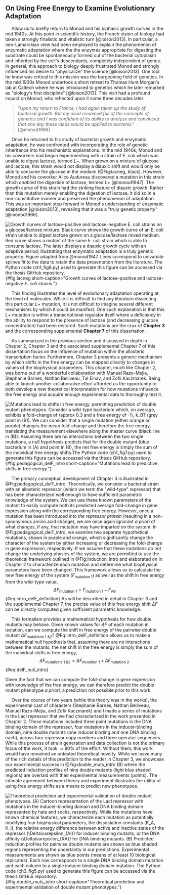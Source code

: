 ## On Using Free Energy to Examine Evolutionary Adaptation

&nbsp;&nbsp;&nbsp;&nbsp;&nbsp;Allow us to briefly return to Monod and his
biphasic growth curves in the mid 1940s. At this point in scientific
history, the French vision of biology had taken a strongly finalistic and
vitalistic turn [@loison2013]. In particular, a neo-Lamarckian view had been
employed to explain the phenomenon of enzymatic adaptation where the the
enzymes appropriate for digesting the substrate could be spontaneously formed
out of the bacterial cytoplasm and inherited by the cell's descendants,
completely independent of genes. In general, this approach to biology deeply
frustrated Monod and strongly influenced his desire to "physicalize" the
science [@loison2013]. One tool he knew was critical to this mission was the
burgeoning field of genetics. In the mid 1930s Monod undertook a short
retreat to Thomas Hunt Morgan's lab at Caltech where he was introduced to
genetics which he later remarked as "biology's first discipline"
[@loison2013]. This visit had a profound impact on Monod, who reflected upon it
some three decades later:

> *"Upon my return to France, I had again taken up the study of bacterial growth.
> But my mind remained full of the concepts of genetics and I was confident of
> its ability to analyze and convinced that one day these ideas would be applied
> to bacteria."* [@monod1966]

&nbsp;&nbsp;&nbsp;&nbsp;&nbsp;Once he returned to his study of bacterial
growth and enzymatic adaptation, he was confronted with incorporating the
role of genetic inheritance into his mechanistic explanations. In the mid
1940s, Monod and his coworkers had begun experimenting with a strain of *E.
coli* which was unable to digest lactose, termed $L-$. When grown on a mixture of glucose and lactose, this strain
would not display a diauxic shift and would only be able to consume the
glucose in the medium (@Fig:lacneg, black). However, Monod and his coworker Alice Audureau
discovered a mutation in this strain which *enabled* the digestion of
lactose, termed $L+$ [@monod1947]. The growth curve of this strain had the
striking feature of diauxic growth. Rather than this mutation merely enabling
the digestion of lactose, it did so in a non-constitutive manner and
preserved the phenomenon of adaptation. This was an important step forward in
Monod's understanding of enzymatic adaptation [@loison2013], revealing that
it was a "truly genetic property" [@monod1966].

![**Growth curves of lactose-positive and lactose-negative *E. coli* strains
on a glucose/lactose mixture.** Black curve shows the growth curve of an *E. coli* strain unable 
to digest lactose grown on a glucose/lactose mixed medium. Red curve shows a
mutant of the same *E. coli* strain which is able to consume lactose. The latter
displays a diauxic growth cycle with an adaptive period,
illustrating that enzymatic adaptation is a truly genetic property. Figure
adapted from @monod1947. Lines correspond to univariate splines fit to the data
to retain the data presentation from the literature. The [Python code
(`ch1_fig6.py`)](https://github.com/gchure/phd/blob/master/src/chapter_01/code/ch1_fig6.py)
used to generate this figure can be accessed via the thesis [GitHub
repository](https://github.com/gchure/phd).](ch1_fig6){#fig:lacneg short-caption="Growth curves of
lactose-positive and lactose-negative *E. coli* strains."}

&nbsp;&nbsp;&nbsp;&nbsp;&nbsp;This finding illustrates the level of
evolutionary adaptation operating at the level of molecules. While it is
difficult to find any literature dissecting this particular $L+$ mutation,
it is not difficult to imagine several different mechanisms by which it could
be manifest. One such explanation is that this $L+$ mutation is within a
transcriptional regulator itself where a deficiency in the ability to respond
to the presence of lactose (and decreasing glucose concentration) had been restored. Such
mutations are the crux of **Chapter 3** and the corresponding supplemental
**Chapter 7** of this dissertation.

&nbsp;&nbsp;&nbsp;&nbsp;&nbsp;As summarized in the previous section and
discussed in depth in Chapter 2, Chapter 3 and the associated supplemental
Chapter 7 of this dissertation focus on the influence of mutation within the
allosteric transcription factor. Furthermore, Chapter 3 presents a generic
mechanism by which shifts in the free energy can be mapped directly to
changes in values of the biophysical parameters. This chapter, much like
Chapter 2, was borne out of a wonderful collaboration with Manuel Razo-Mejia,
Stephanie Barnes, Nathan Belliveau, Tal Einav, and Zofii Kaczmarek.
Being able to launch another collaborative effort afforded us the opportunity
to both develop a new theoretical interpretation for how mutations influence
the free energy and acquire enough experimental data to thoroughly test it.

![**Mutations lead to shifts in free energy, permitting prediction of double
mutant phenotypes.** Consider a wild-type
bacterium which, on average, exhibits a fold-change of $\approx$ 0.3
and a free energy of $-1\, k_BT$ (grey point in (B)). We can consider that a single mutation (either
orange or purple) changes the mean fold-change and therefore the free energy,
translating the measurement elsewhere along the master curve (black line in (B)). Assuming
there are no interactions between the two single mutations, a null
hypothesis predicts that for the double mutant (blue bacterium in (A) and point in
(B), the net free energy is simply the sum of the individual free energy
shifts.The [Python code
(`ch1_fig7.py`)](https://github.com/gchure/phd/blob/master/src/chapter_01/code/ch1_fig7.py)
used to generate this figure can be accessed via the thesis [GitHub
repository](https://github.com/gchure/phd).](ch1_fig7){#fig:pedagogical_delF_intro short-caption="Mutations lead to
predictive shifts in free energy."}

&nbsp;&nbsp;&nbsp;&nbsp;&nbsp;The primary conceptual development of Chapter 3 is illustrated in
@Fig:pedagogical_delF_intro. Theoretically, we consider a bacterial strain with
an allosteric repressor (which we term the "wild-type" repressor) that has been
characterized well enough to have sufficient parametric knowledge of the system.
We can use these known parameters of the mutant to easily compute both its predicted average fold-change in gene expression
along with the corresponding free energy. However, once a mutation has been
introduced *into the repressor protein*  (resulting in a non-synonymous amino
acid change), we are once again ignorant *a priori* of what changes, if any,
that mutation may have imparted on the system. In @Fig:pedagogical_delF_intro,
we examine two separate hypothetical mutations, shown in purple and orange, which
significantly change the character of the system by either increasing or
decreasing the fold-change in gene expression, respectively. If we assume that
these mutations do not change the underlying physics of the system, we are
permitted to use the theoretical framework outlined in @Fig:induction_intro and
elaborated on in Chapter 2 to characterize each mutation and determine what
biophysical parameters have been changed. This framework allows us to calculate the new
free energy of the system ($F_\text{mutation 1}$) as well as the shift in free
energy from the wild-type value, 
$$
\Delta F_\text{mutation 1} = F_\text{mutation 1} - F_\text{wt}.
$${#eq:intro_delF_definition}
As will be described in detail in Chapter 3 and the supplemental Chapter 7, the
precise value of this free energy shift $\Delta F$ can be directly computed
given sufficient parametric knowledge.

&nbsp;&nbsp;&nbsp;&nbsp;&nbsp;This formalism provides a mathematical
hypothesis for how double mutants may behave. Given known values for $\Delta
F$ of each mutation in isolation, can we compute the shift in free energy of
the pairwise double mutant $\Delta F_\text{mutations 1 \& 2}$?
@Eq:intro_delF_definition allows us to make a mathematical null hypothesis that, assuming
there are no interactions between the mutants, the
net shift in the free energy is simply the sum of the individual shifts in
free energy,
$$
\Delta F_\text{mutations 1 \& 2} = \Delta F_\text{mutation 1} +
\Delta F_\text{mutation 2}.
$${#eq:delF_null_intro}

Given the fact that we can compute the fold-change in gene expression with
knowledge of the free energy, we can therefore predict the double mutant
phenotype *a priori*, a prediction not possible prior to this work.


&nbsp;&nbsp;&nbsp;&nbsp;&nbsp;Over the course of two years (while this theory was in the works), the
experimental cast of characters (Stephanie Barnes, Nathan Belliveau,
Manuel Razo-Mejia, and Zofii Kaczmarek) and I made a series of mutations
in the LacI repressor that we had characterized in the work presented in
Chapter 2. These mutations included three point mutations in the DNA binding
domain of the repressor, four mutations in the inducer-binding domain, nine
double mutants (one inducer binding and one DNA binding each), across four
repressor copy numbers and three operator sequences. While this process of
strain generation and data collection is not the primary focus of the work,
it took $\approx 80\%$ of the effort. Without them, this work would have
remained an untested theoretical novelty. While we leave many of the rich
details of this prediction to the reader in Chapter 3, we showcase our 
experimental success in  @Fig:double_muts_intro (B) where the predicted induction profiles
of nine double mutants (light blue shaded regions) are overlaid with their
experimental measurements (points). The intimate agreement between theory and
experiment illustrates the utility of using free energy shifts as a means to
predict new phenotypes.

![**Theoretical prediction and experimental validation of double mutant
phenotypes.** (A) Cartoon representation of the LacI repressor with mutations in
the inducer-binding domain and DNA binding domain represented by hats and socks,
respectively. While the mutations have known chemical features, we characterize
each mutation as potentially modifying four biophysical parameters,
the dissociation constants ($K_A$, $K_I$), the relative energy difference
between active and inactive states of the repressor ($\Delta\varepsilon_{AI}$) for inducer binding mutants, or
the DNA affinity ($\Delta\varepsilon_{RA}$) for DNA binding mutants. (B) Predicted induction
profiles for pairwise double mutants are shown as blue shaded regions
representing the uncertainty in our predictions. Experimental measurements are
shown as blue points (means of at least 10 biological replicates). Each row
corresponds to a single DNA binding domain mutation and each column to a single
inducer binding domain mutation. The [Python code
(`ch3_fig5.py`)](https://github.com/gchure/phd/blob/master/src/chapter_03/code/ch3_fig5.py)
used to generate this figure can be accessed via the thesis [GitHub
repository](https://github.com/gchure/phd). ](ch1_fig8){#fig:double_muts_intro
short-caption="Theoretical prediction and experimental validation of double
mutant phenotypes."}
